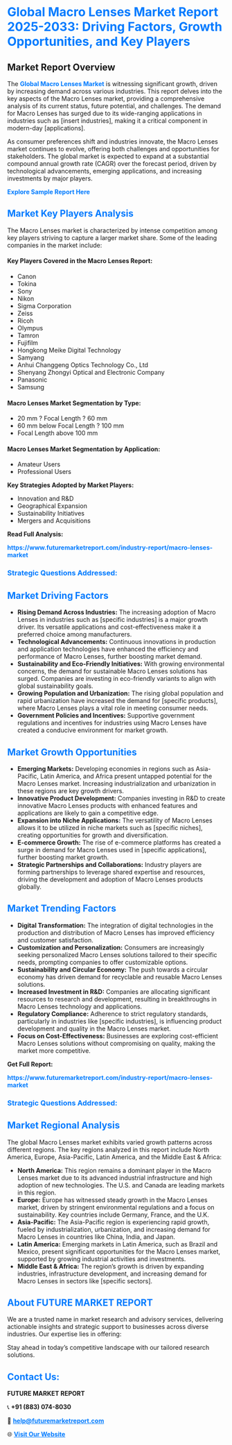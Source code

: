 <h1 style="color: #007BFF;">Global Macro Lenses Market Report 2025-2033: Driving Factors, Growth Opportunities, and Key Players</h1>

<section id="overview">
<h2>Market Report Overview</h2>
<p>The <a href="https://www.futuremarketreport.com/industry-report/macro-lenses-market" style="color: #007BFF; text-decoration: none;"><strong>Global Macro Lenses Market</strong></a> is witnessing significant growth, driven by increasing demand across various industries. This report delves into the key aspects of the Macro Lenses market, providing a comprehensive analysis of its current status, future potential, and challenges. The demand for Macro Lenses has surged due to its wide-ranging applications in industries such as [insert industries], making it a critical component in modern-day [applications].</p>
<p>As consumer preferences shift and industries innovate, the Macro Lenses market continues to evolve, offering both challenges and opportunities for stakeholders. The global market is expected to expand at a substantial compound annual growth rate (CAGR) over the forecast period, driven by technological advancements, emerging applications, and increasing investments by major players.</p>
</section>

<section id="overview">
<p><a href="https://www.futuremarketreport.com/request-sample/reportId=75070" style="color: #007BFF; text-decoration: none;"><strong>Explore Sample Report Here</strong></a></p>
</section>

<section id="key-players">
<h2 style="color: #007BFF;">Market Key Players Analysis</h2>
<p>The Macro Lenses market is characterized by intense competition among key players striving to capture a larger market share. Some of the leading companies in the market include:</p>
<h4>Key Players Covered in the Macro Lenses Report:</h4>
<ul><li>Canon</li><li>Tokina</li><li>Sony</li><li>Nikon</li><li>Sigma Corporation</li><li>Zeiss</li><li>Ricoh</li><li>Olympus</li><li>Tamron</li><li>Fujifilm</li><li>Hongkong Meike Digital Technology</li><li>Samyang</li><li>Anhui Changgeng Optics Technology Co., Ltd</li><li>Shenyang Zhongyi Optical and Electronic Company</li><li>Panasonic</li><li>Samsung</li></ul>
<h4>Macro Lenses Market Segmentation by Type:</h4>
<ul><li>20 mm ? Focal Length ? 60 mm</li><li>60 mm below Focal Length ? 100 mm</li><li>Focal Length above 100 mm</li></ul>

<h4>Macro Lenses Market Segmentation by Application:</h4>
<ul><li>Amateur Users</li><li>Professional Users</li></ul>
<p><strong>Key Strategies Adopted by Market Players:</strong></p>
<ul>
<li>Innovation and R&D</li>
<li>Geographical Expansion</li>
<li>Sustainability Initiatives</li>
<li>Mergers and Acquisitions</li>
</ul>
</section>

<section>
<p><strong>Read Full Analysis: </strong></p><a href="https://www.futuremarketreport.com/industry-report/macro-lenses-market" style="color: #007BFF; text-decoration: none;"><strong>https://www.futuremarketreport.com/industry-report/macro-lenses-market</strong></a>
<h3 style="color: #007BFF;">Strategic Questions Addressed:</h3>
</section>

<section id="driving-factors">
<h2 style="color: #007BFF;">Market Driving Factors</h2>
<ul>
<li><strong>Rising Demand Across Industries:</strong> The increasing adoption of Macro Lenses in industries such as [specific industries] is a major growth driver. Its versatile applications and cost-effectiveness make it a preferred choice among manufacturers.</li>
<li><strong>Technological Advancements:</strong> Continuous innovations in production and application technologies have enhanced the efficiency and performance of Macro Lenses, further boosting market demand.</li>
<li><strong>Sustainability and Eco-Friendly Initiatives:</strong> With growing environmental concerns, the demand for sustainable Macro Lenses solutions has surged. Companies are investing in eco-friendly variants to align with global sustainability goals.</li>
<li><strong>Growing Population and Urbanization:</strong> The rising global population and rapid urbanization have increased the demand for [specific products], where Macro Lenses plays a vital role in meeting consumer needs.</li>
<li><strong>Government Policies and Incentives:</strong> Supportive government regulations and incentives for industries using Macro Lenses have created a conducive environment for market growth.</li>
</ul>
</section>

<section id="growth-opportunities">
<h2 style="color: #007BFF;">Market Growth Opportunities</h2>
<ul>
<li><strong>Emerging Markets:</strong> Developing economies in regions such as Asia-Pacific, Latin America, and Africa present untapped potential for the Macro Lenses market. Increasing industrialization and urbanization in these regions are key growth drivers.</li>
<li><strong>Innovative Product Development:</strong> Companies investing in R&D to create innovative Macro Lenses products with enhanced features and applications are likely to gain a competitive edge.</li>
<li><strong>Expansion into Niche Applications:</strong> The versatility of Macro Lenses allows it to be utilized in niche markets such as [specific niches], creating opportunities for growth and diversification.</li>
<li><strong>E-commerce Growth:</strong> The rise of e-commerce platforms has created a surge in demand for Macro Lenses used in [specific applications], further boosting market growth.</li>
<li><strong>Strategic Partnerships and Collaborations:</strong> Industry players are forming partnerships to leverage shared expertise and resources, driving the development and adoption of Macro Lenses products globally.</li>
</ul>
</section>

<section id="trending-factors">
<h2 style="color: #007BFF;">Market Trending Factors</h2>
<ul>
<li><strong>Digital Transformation:</strong> The integration of digital technologies in the production and distribution of Macro Lenses has improved efficiency and customer satisfaction.</li>
<li><strong>Customization and Personalization:</strong> Consumers are increasingly seeking personalized Macro Lenses solutions tailored to their specific needs, prompting companies to offer customizable options.</li>
<li><strong>Sustainability and Circular Economy:</strong> The push towards a circular economy has driven demand for recyclable and reusable Macro Lenses solutions.</li>
<li><strong>Increased Investment in R&D:</strong> Companies are allocating significant resources to research and development, resulting in breakthroughs in Macro Lenses technology and applications.</li>
<li><strong>Regulatory Compliance:</strong> Adherence to strict regulatory standards, particularly in industries like [specific industries], is influencing product development and quality in the Macro Lenses market.</li>
<li><strong>Focus on Cost-Effectiveness:</strong> Businesses are exploring cost-efficient Macro Lenses solutions without compromising on quality, making the market more competitive.</li>
</ul>
</section>

<section>
<p><strong>Get Full Report: </strong></p><a href="https://www.futuremarketreport.com/industry-report/macro-lenses-market" style="color: #007BFF; text-decoration: none;"><strong>https://www.futuremarketreport.com/industry-report/macro-lenses-market</strong></a>
<h3 style="color: #007BFF;">Strategic Questions Addressed:</h3>
</section>


<section id="regional-analysis">
<h2 style="color: #007BFF;">Market Regional Analysis</h2>
<p>The global Macro Lenses market exhibits varied growth patterns across different regions. The key regions analyzed in this report include North America, Europe, Asia-Pacific, Latin America, and the Middle East & Africa:</p>
<ul>
<li><strong>North America:</strong> This region remains a dominant player in the Macro Lenses market due to its advanced industrial infrastructure and high adoption of new technologies. The U.S. and Canada are leading markets in this region.</li>
<li><strong>Europe:</strong> Europe has witnessed steady growth in the Macro Lenses market, driven by stringent environmental regulations and a focus on sustainability. Key countries include Germany, France, and the U.K.</li>
<li><strong>Asia-Pacific:</strong> The Asia-Pacific region is experiencing rapid growth, fueled by industrialization, urbanization, and increasing demand for Macro Lenses in countries like China, India, and Japan.</li>
<li><strong>Latin America:</strong> Emerging markets in Latin America, such as Brazil and Mexico, present significant opportunities for the Macro Lenses market, supported by growing industrial activities and investments.</li>
<li><strong>Middle East & Africa:</strong> The region’s growth is driven by expanding industries, infrastructure development, and increasing demand for Macro Lenses in sectors like [specific sectors].</li>
</ul>
</section>

<footer>
<h2 style="color: #007BFF;">About FUTURE MARKET REPORT</h2>
<p>We are a trusted name in market research and advisory services, delivering actionable insights and strategic support to businesses across diverse industries. Our expertise lies in offering:</p>

<p>Stay ahead in today’s competitive landscape with our tailored research solutions.</p>

<h2 style="color: #007BFF;">Contact Us:</h2>
<p><strong>FUTURE MARKET REPORT</strong></p>
<p>📞 <strong>+91 (883) 074-8030</strong></p>
<p>📧 <strong><a href="mailto:help@futuremarketreport.com" style="color: #007BFF;">help@futuremarketreport.com</a></strong></p>
<p>🌐 <strong><a href="https://www.futuremarketreport.com/" style="color: #007BFF;">Visit Our Website</a></strong></p>
</footer>